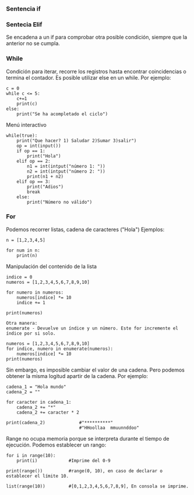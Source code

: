 ### Sentencia if
### Sentecia Elif
Se encadena a un if para comprobar otra posible condición, siempre que la anterior no se cumpla.

### While
Condición para iterar, recorre los registros hasta encontrar coincidencias o termina el contador.
Es posible utilizar else en un while. Por ejemplo:
``` 
c = 0
while c <= 5:
    c+=1
    print(c)
else:
    print("Se ha acompletado el ciclo")
``` 

Menú interactivo
```
while(true):
    print("Que hacer? 1) Saludar 2)Sumar 3)salir")
    op = int(input())
    if op == 1:
        print("Hola")
    elif op == 2:
        n1 = int(intput("número 1: "))
        n2 = int(intput("número 2: "))
        print(n1 + n2)
    elif op == 3:
        print("Adios")
        break
    else:
        print("Número no válido")
```

### For
Podemos recorrer listas, cadena de caracteres ("Hola")
Ejemplos:
```
n = [1,2,3,4,5]

for num in n:
    print(n)
```

Manipulación del contenido de la lista
```
indice = 0
numeros = [1,2,3,4,5,6,7,8,9,10]

for numero in numeros:
    numeros[indice] *= 10
    indice += 1

print(numeros)

Otra manera:
enumerate - Devuelve un índice y un número. Este for incremente el índice por si solo.

numeros = [1,2,3,4,5,6,7,8,9,10]
for indice, numero in enumerate(numeros):
    numeros[indice] *= 10
print(numeros)
```
Sin embargo, es imposible cambiar el valor de una cadena. Pero podemos obtener la misma logitud apartir de la cadena. Por ejemplo:
```
cadena_1 = "Hola mundo"
cadena_2 = ""

for caracter in cadena_1:
    cadena_2 += "*"
    cadena_2 += caracter * 2

print(cadena_2)             #"**********"
                            #"HHoollaa  mmuunnddoo"
```

Range no ocupa memoria porque se interpreta durante el tiempo de ejecución.
Podemos establecer un rango:
```
for i in range(10):
    print(i)            #Imprime del 0-9

print(range())          #range(0, 10), en caso de declarar o establecer el límite 10.

list(range(10))         #[0,1,2,3,4,5,6,7,8,9], En consola se imprime.
```
